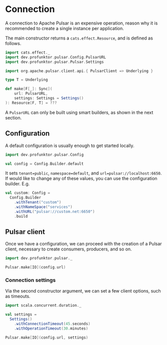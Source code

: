 # Connection

A connection to Apache Pulsar is an expensive operation, reason why it is recommended to create a single instance per application.

The main constructor returns a `cats.effect.Resource`, and is defined as follows.

```scala mdoc
import cats.effect._
import dev.profunktor.pulsar.Config.PulsarURL
import dev.profunktor.pulsar.Pulsar.Settings

import org.apache.pulsar.client.api.{ PulsarClient => Underlying }

type T = Underlying

def make[F[_]: Sync](
    url: PulsarURL,
    settings: Settings = Settings()
): Resource[F, T] = ???
```

A `PulsarURL` can only be built using smart builders, as shown in the next section.

## Configuration

A default configuration is usually enough to get started locally.

```scala mdoc
import dev.profunktor.pulsar.Config

val config = Config.Builder.default
```

It sets `tenant=public`, `namespace=default`, and `url=pulsar://localhost:6650`. If would like to change any of these values, you can use the configuration builder. E.g.

```scala mdoc
val custom: Config =
  Config.Builder
    .withTenant("custom")
    .withNameSpace("services")
    .withURL("pulsar://custom.net:6650")
    .build
```

## Pulsar client

Once we have a configuration, we can proceed with the creation of a Pulsar client, necessary to create consumers, producers, and so on.

```scala mdoc
import dev.profunktor.pulsar._

Pulsar.make[IO](config.url)
```

### Connection settings

Via the second constructor argument, we can set a few client options, such as timeouts.

```scala mdoc
import scala.concurrent.duration._

val settings =
  Settings()
    .withConnectionTimeout(45.seconds)
    .withOperationTimeout(30.minutes)

Pulsar.make[IO](config.url, settings)
```
